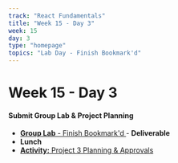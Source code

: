 ```yaml
---
track: "React Fundamentals"
title: "Week 15 - Day 3"
week: 15
day: 3
type: "homepage"
topics: "Lab Day - Finish Bookmark'd"
---
```


# Week 15 - Day 3

#### Submit Group Lab & Project Planning

- [**Group Lab** - Finish Bookmark'd ](/react-fundamentals/week-15/day-3/labs/bookmarkd-lab) - **Deliverable**
- **Lunch**
- [**Activity:** Project 3 Planning & Approvals](/unit-projects/unit-three-project-requirements)